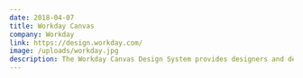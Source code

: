 ```yaml
---
date: 2018-04-07
title: Workday Canvas
company: Workday
link: https://design.workday.com/
image: /uploads/workday.jpg
description: The Workday Canvas Design System provides designers and developers with tools to create exceptional experiences. Delve into our design standards, writing guidelines, and playbook.
---
```

